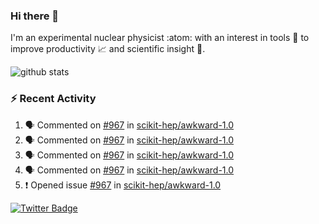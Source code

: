 ### Hi there 👋 

I'm an experimental nuclear physicist :atom: with an interest in tools :wrench: to improve productivity :chart_with_upwards_trend: and scientific insight :telescope:.

![github stats](https://github-readme-stats.vercel.app/api?username=agoose77&show_icons=true&hide_rank=true&hide_title=true&bg_color=30,e76445,904e95&text_color=efe3ec&icon_color=efe3ec)
<!--
**agoose77/agoose77** is a ✨ _special_ ✨ repository because its `README.md` (this file) appears on your GitHub profile.

Here are some ideas to get you started:

- 🔭 I’m currently working on ...
- 🌱 I’m currently learning ...
- 👯 I’m looking to collaborate on ...
- 🤔 I’m looking for help with ...
- 💬 Ask me about ...
- 📫 How to reach me: ...
- 😄 Pronouns: ...
- ⚡ Fun fact: ...
-->

### :zap: Recent Activity
<!--START_SECTION:activity-->
1. 🗣 Commented on [#967](https://github.com/scikit-hep/awkward-1.0/issues/967) in [scikit-hep/awkward-1.0](https://github.com/scikit-hep/awkward-1.0)
2. 🗣 Commented on [#967](https://github.com/scikit-hep/awkward-1.0/issues/967) in [scikit-hep/awkward-1.0](https://github.com/scikit-hep/awkward-1.0)
3. 🗣 Commented on [#967](https://github.com/scikit-hep/awkward-1.0/issues/967) in [scikit-hep/awkward-1.0](https://github.com/scikit-hep/awkward-1.0)
4. 🗣 Commented on [#967](https://github.com/scikit-hep/awkward-1.0/issues/967) in [scikit-hep/awkward-1.0](https://github.com/scikit-hep/awkward-1.0)
5. ❗️ Opened issue [#967](https://github.com/scikit-hep/awkward-1.0/issues/967) in [scikit-hep/awkward-1.0](https://github.com/scikit-hep/awkward-1.0)
<!--END_SECTION:activity-->


[![Twitter Badge](https://img.shields.io/twitter/follow/agoose77?style=flat-square&logo=Twitter&logoColor=white&color=cornflowerblue)](https://twitter.com/agoose77)
